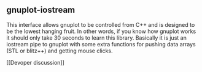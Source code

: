 ## gnuplot-iostream

This interface allows gnuplot to be controlled from C++ and is designed to be the lowest hanging fruit. In other words, if you know how gnuplot works it should only take 30 seconds to learn this library. Basically it is just an iostream pipe to gnuplot with some extra functions for pushing data arrays (STL or blitz++) and getting mouse clicks.

[[Devoper discussion]]
